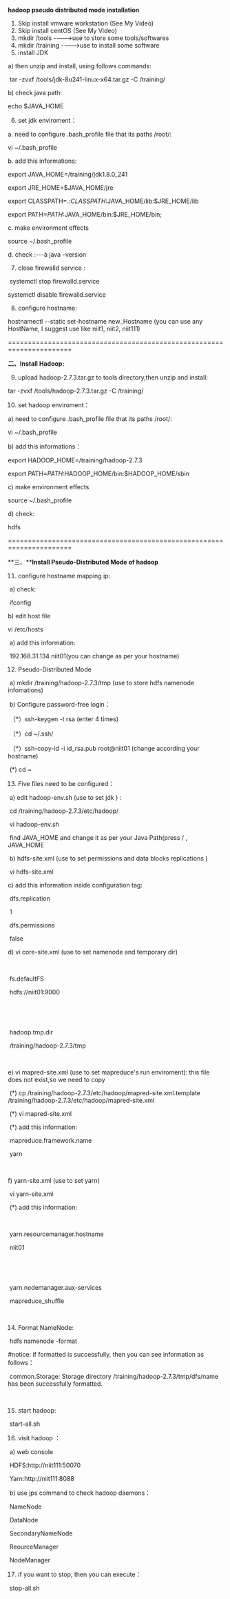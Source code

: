 **hadoop pseudo distributed mode installation**

1) Skip install vmware workstation (See My Video)
2) Skip install centOS (See My Video)
3) mkdir /tools    ---->use to store some tools/softwares
4) mkdir /training   ---->use to install some software
5) install JDK 

a) then unzip and install, using follows commands:

​	tar -zvxf /tools/jdk-8u241-linux-x64.tar.gz  -C /training/

b) check java path:

echo $JAVA_HOME

6) set jdk enviroment：

a. need to configure .bash_profile file that its paths /root/:

 vi ~/.bash_profile

b. add this informations:

export JAVA_HOME=/training/jdk1.8.0_241

export JRE_HOME=$JAVA_HOME/jre

export CLASSPATH=.:$CLASSPATH:$JAVA_HOME/lib:$JRE_HOME/lib

export PATH=$PATH:$JAVA_HOME/bin:$JRE_HOME/bin;

c. make environment effects 

source ~/.bash_profile

d. check :---à java –version

7) close firewalld service : 

​	systemctl stop firewalld.service

systemctl disable firewalld.service

8) configure hostname:

hostnamectl --static set-hostname new_Hostname (you can use any HostName, I suggest use like niit1, niit2, niit111)

======================================================================

**二、****Install Hadoop****:**

9) upload hadoop-2.7.3.tar.gz to tools directory,then unzip and install:

tar -zvxf /tools/hadoop-2.7.3.tar.gz -C /training/

10) set hadoop enviroment：

a) need to configure .bash_profile file that its paths /root/:	

vi ~/.bash_profile		

b) add this informations：

export HADOOP_HOME=/training/hadoop-2.7.3

export PATH=$PATH:$HADOOP_HOME/bin:$HADOOP_HOME/sbin

c) make environment effects 

source ~/.bash_profile

d) check:

hdfs

======================================================================

**三、****Install Pseudo-Distributed Mode of hadoop**

11) configure hostname mapping ip:

​	a) check: 

​		ifconfig		

b) edit host file

vi /etc/hosts

​	a) add this information:

​		192.168.31.134 niit01(you can change as per your hostname)

12) Pseudo-Distributed Mode

​		a) mkdir /training/hadoop-2.7.3/tmp  (use to store hdfs namenode infomations)

​		b) Configure password-free login：

​		（*）ssh-keygen -t rsa   (enter 4 times)

​		（*）cd ~/.ssh/

​		（*）ssh-copy-id -i id_rsa.pub root@niit01 (change according your hostname)

​		(*) cd ~

13) Five files need to be configured：

​	a) edit hadoop-env.sh (use to set jdk ) :

​		cd /training/hadoop-2.7.3/etc/hadoop/

​		vi hadoop-env.sh

​	find JAVA_HOME and change it as per your Java Path(press / , JAVA_HOME

​	b) hdfs-site.xml  (use to set permissions and data blocks replications )

​		vi hdfs-site.xml

c) add this information inside configuration tag:

<property>

​	<name>dfs.replication</name>

​	<value>1</value>

</property>

<property>

​	<name>dfs.permissions</name>

​	<value>false</value>

</property>		

d) vi core-site.xml (use to set namenode and temporary dir)

​	<property>

​		<name>fs.defaultFS</name>

​		<value>hdfs://niit01:9000</value>

​	</property>			

​	<property>

​		<name>hadoop.tmp.dir</name>

​		<value>/training/hadoop-2.7.3/tmp</value>

​	</property>

e) vi mapred-site.xml  (use to set mapreduce's run enviroment): this file does not exist,so we need to copy

​		(*) cp /training/hadoop-2.7.3/etc/hadoop/mapred-site.xml.template /training/hadoop-2.7.3/etc/hadoop/mapred-site.xml

​		(*) vi mapred-site.xml

​		(*) add this information:

<property>	

​				<name>mapreduce.framework.name</name>

​				<value>yarn</value>

​			</property>

f) yarn-site.xml (use to set yarn) 

​		vi yarn-site.xml

​		(*) add this information:

​			<property>

​			     <name>yarn.resourcemanager.hostname</name>

​			     <value>niit01</value>

​			</property>

​			<property>

​			     <name>yarn.nodemanager.aux-services</name>

​			     <value>mapreduce_shuffle</value>

​			</property>	

14) Format NameNode:

​			hdfs namenode -format

\#notice:  if formatted is successfully, then you can see information as follows：

​	common.Storage: Storage directory /training/hadoop-2.7.3/tmp/dfs/name has been successfully formatted.

​		

15) start hadoop:

​			start-all.sh

16) visit hadoop ：

​		a) web console

​				HDFS:http://niit111:50070

​				Yarn:http://niit111:8088

​		b) use jps command to check hadoop daemons：

​			NameNode

​			DataNode

​			SecondaryNameNode

​			ReourceManager

​			NodeManager

17) if you want to stop, then you can execute：

​				stop-all.sh